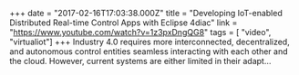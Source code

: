 +++
date = "2017-02-16T17:03:38.000Z"
title = "Developing IoT-enabled Distributed Real-time Control Apps with Eclipse 4diac"
link = "https://www.youtube.com/watch?v=1z3pxDngQG8"
tags = [ "video", "virtualiot"]
+++
Industry 4.0 requires more interconnected, decentralized, and autonomous control entities seamless interacting with each other and the cloud. However, current systems are either limited in their adapt…